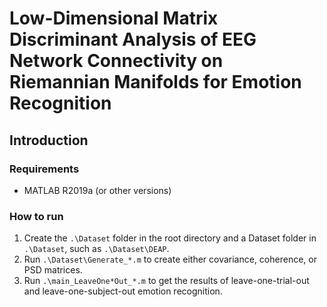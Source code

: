 # Low-Dimensional Matrix Discriminant Analysis of EEG Network Connectivity on Riemannian Manifolds for Emotion Recognition

## Introduction



### Requirements

- MATLAB R2019a (or other versions)

### How to run

1. Create the `.\Dataset` folder in the root directory and a Dataset folder in `.\Dataset`, such as `.\Dataset\DEAP`.
2. Run `.\Dataset\Generate_*.m` to create either covariance, coherence, or PSD matrices.
3. Run `.\main_LeaveOne*Out_*.m` to get the results of leave-one-trial-out and leave-one-subject-out emotion recognition.
